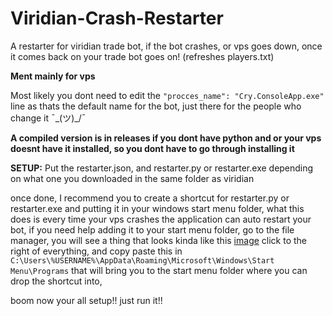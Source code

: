 # Viridian-Crash-Restarter
A restarter for viridian trade bot, if the bot crashes, or vps goes down, once it comes back on your trade bot goes on! (refreshes players.txt)

**Ment mainly for vps**

Most likely you dont need to edit the `"procces_name": "Cry.ConsoleApp.exe"` line as thats the default name for the bot, just there for the people who change it  ¯\_(ツ)_/¯

**A compiled version is in releases if you dont have python and or your vps doesnt have it installed, so you dont have to go through installing it**

**SETUP:**
Put the restarter.json, and restarter.py or restarter.exe depending on what one you downloaded in the same folder as viridian

once done, I recommend you to create a shortcut for restarter.py or restarter.exe and putting it in your windows start menu folder, what this does is every time your vps crashes the application can auto restart your bot, if you need help adding it to your start menu folder, go to the file manager, you will see a thing that looks kinda like this [image](https://user-images.githubusercontent.com/48303729/180705783-b697efc8-60ca-4b6d-ba57-77db3089fa1a.png) click to the right of everything, and copy paste this in `C:\Users\%USERNAME%\AppData\Roaming\Microsoft\Windows\Start Menu\Programs` that will bring you to the start menu folder where you can drop the shortcut into,

boom now your all setup!! just run it!!


